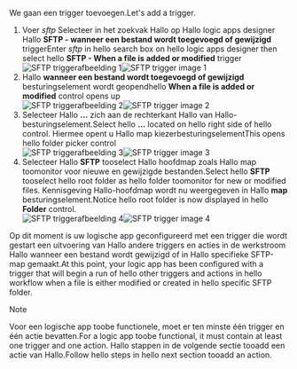 <span data-ttu-id="1592d-101">We gaan een trigger toevoegen.</span><span class="sxs-lookup"><span data-stu-id="1592d-101">Let's add a trigger.</span></span>

1. <span data-ttu-id="1592d-102">Voer *sftp* Selecteer in het zoekvak Hallo op Hallo logic apps designer Hallo **SFTP - wanneer een bestand wordt toegevoegd of gewijzigd** trigger</span><span class="sxs-lookup"><span data-stu-id="1592d-102">Enter *sftp* in hello search box on hello logic apps designer then select hello **SFTP - When a file is added or modified**  trigger</span></span>   
   <span data-ttu-id="1592d-103">![SFTP triggerafbeelding 1](./media/connectors-create-api-sftp/trigger-1.png)</span><span class="sxs-lookup"><span data-stu-id="1592d-103">![SFTP trigger image 1](./media/connectors-create-api-sftp/trigger-1.png)</span></span>  
2. <span data-ttu-id="1592d-104">Hallo **wanneer een bestand wordt toegevoegd of gewijzigd** besturingselement wordt geopend</span><span class="sxs-lookup"><span data-stu-id="1592d-104">hello **When a file is added or modified** control opens up</span></span>  
   <span data-ttu-id="1592d-105">![SFTP triggerafbeelding 2](./media/connectors-create-api-sftp/trigger-2.png)</span><span class="sxs-lookup"><span data-stu-id="1592d-105">![SFTP trigger image 2](./media/connectors-create-api-sftp/trigger-2.png)</span></span>  
3. <span data-ttu-id="1592d-106">Selecteer Hallo **...**  zich aan de rechterkant Hallo van Hallo-besturingselement.</span><span class="sxs-lookup"><span data-stu-id="1592d-106">Select hello **...** located on hello right side of hello control.</span></span> <span data-ttu-id="1592d-107">Hiermee opent u Hallo map kiezerbesturingselement</span><span class="sxs-lookup"><span data-stu-id="1592d-107">This opens hello folder picker control</span></span>  
   <span data-ttu-id="1592d-108">![SFTP triggerafbeelding 3](./media/connectors-create-api-sftp/action-1.png)</span><span class="sxs-lookup"><span data-stu-id="1592d-108">![SFTP trigger image 3](./media/connectors-create-api-sftp/action-1.png)</span></span>  
4. <span data-ttu-id="1592d-109">Selecteer Hallo **SFTP** tooselect Hallo hoofdmap zoals Hallo map toomonitor voor nieuwe en gewijzigde bestanden.</span><span class="sxs-lookup"><span data-stu-id="1592d-109">Select hello **SFTP** tooselect hello root folder as hello folder toomonitor for new or modified files.</span></span> <span data-ttu-id="1592d-110">Kennisgeving Hallo-hoofdmap wordt nu weergegeven in Hallo **map** besturingselement.</span><span class="sxs-lookup"><span data-stu-id="1592d-110">Notice hello root folder is now displayed in hello **Folder** control.</span></span>  
   <span data-ttu-id="1592d-111">![SFTP triggerafbeelding 4](./media/connectors-create-api-sftp/action-2.png)</span><span class="sxs-lookup"><span data-stu-id="1592d-111">![SFTP trigger image 4](./media/connectors-create-api-sftp/action-2.png)</span></span>   

<span data-ttu-id="1592d-112">Op dit moment is uw logische app geconfigureerd met een trigger die wordt gestart een uitvoering van Hallo andere triggers en acties in de werkstroom Hallo wanneer een bestand wordt gewijzigd of in Hallo specifieke SFTP-map gemaakt.</span><span class="sxs-lookup"><span data-stu-id="1592d-112">At this point, your logic app has been configured with a trigger that will begin a run of hello other triggers and actions in hello workflow when a file is either modified or created in hello specific SFTP folder.</span></span> 

> [!NOTE]
> <span data-ttu-id="1592d-113">Voor een logische app toobe functionele, moet er ten minste één trigger en één actie bevatten.</span><span class="sxs-lookup"><span data-stu-id="1592d-113">For a logic app toobe functional, it must contain at least one trigger and one action.</span></span> <span data-ttu-id="1592d-114">Hallo stappen in de volgende sectie tooadd een actie van Hallo.</span><span class="sxs-lookup"><span data-stu-id="1592d-114">Follow hello steps in hello next section tooadd an action.</span></span>  
> 
> 

